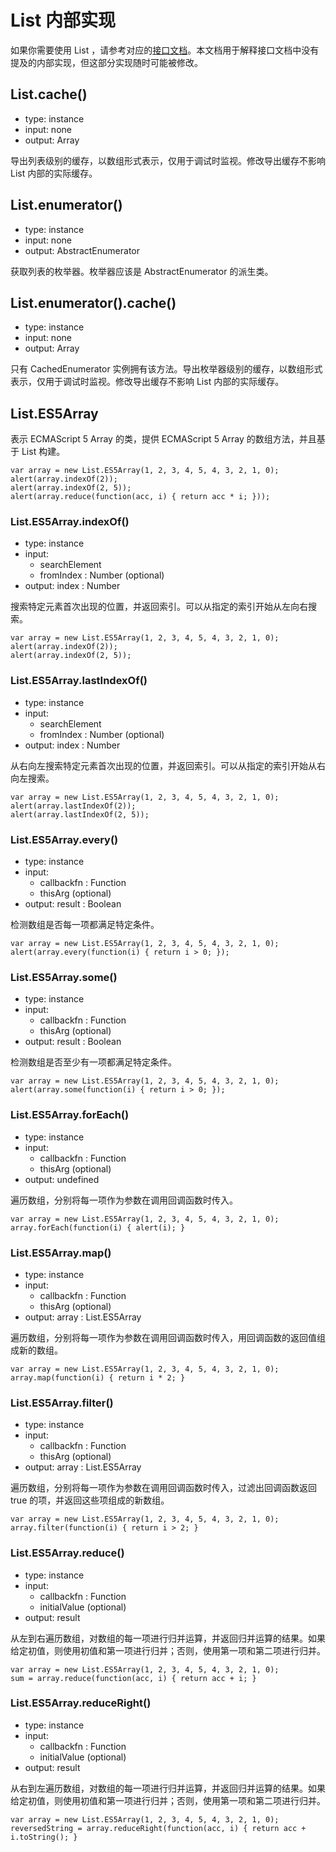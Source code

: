 # List 内部实现

如果你需要使用 List ，请参考对应的<a href="List_Features.text">接口文档</a>。本文档用于解释接口文档中没有提及的内部实现，但这部分实现随时可能被修改。

## List.cache()

* type: instance
* input: none
* output: Array

导出列表级别的缓存，以数组形式表示，仅用于调试时监视。修改导出缓存不影响 List 内部的实际缓存。

## List.enumerator()

* type: instance
* input: none
* output: AbstractEnumerator

获取列表的枚举器。枚举器应该是 AbstractEnumerator 的派生类。

## List.enumerator().cache()

* type: instance
* input: none
* output: Array

只有 CachedEnumerator 实例拥有该方法。导出枚举器级别的缓存，以数组形式表示，仅用于调试时监视。修改导出缓存不影响 List 内部的实际缓存。

## List.ES5Array

表示 ECMAScript 5 Array 的类，提供 ECMAScript 5 Array 的数组方法，并且基于 List 构建。

    var array = new List.ES5Array(1, 2, 3, 4, 5, 4, 3, 2, 1, 0);
    alert(array.indexOf(2));
    alert(array.indexOf(2, 5));
    alert(array.reduce(function(acc, i) { return acc * i; }));

### List.ES5Array.indexOf()

* type: instance
* input:
	* searchElement
	* fromIndex : Number (optional)
* output: index : Number

搜索特定元素首次出现的位置，并返回索引。可以从指定的索引开始从左向右搜索。

    var array = new List.ES5Array(1, 2, 3, 4, 5, 4, 3, 2, 1, 0);
    alert(array.indexOf(2));
    alert(array.indexOf(2, 5));
    

### List.ES5Array.lastIndexOf()

* type: instance
* input:
	* searchElement
	* fromIndex : Number (optional)
* output: index : Number

从右向左搜索特定元素首次出现的位置，并返回索引。可以从指定的索引开始从右向左搜索。

    var array = new List.ES5Array(1, 2, 3, 4, 5, 4, 3, 2, 1, 0);
    alert(array.lastIndexOf(2));
    alert(array.lastIndexOf(2, 5));

### List.ES5Array.every()

* type: instance
* input:
	* callbackfn : Function
	* thisArg (optional)
* output: result : Boolean

检测数组是否每一项都满足特定条件。

    var array = new List.ES5Array(1, 2, 3, 4, 5, 4, 3, 2, 1, 0);
    alert(array.every(function(i) { return i > 0; });

### List.ES5Array.some()

* type: instance
* input:
	* callbackfn : Function
	* thisArg (optional)
* output: result : Boolean

检测数组是否至少有一项都满足特定条件。

    var array = new List.ES5Array(1, 2, 3, 4, 5, 4, 3, 2, 1, 0);
    alert(array.some(function(i) { return i > 0; });

### List.ES5Array.forEach()

* type: instance
* input:
	* callbackfn : Function
	* thisArg (optional)
* output: undefined

遍历数组，分别将每一项作为参数在调用回调函数时传入。

    var array = new List.ES5Array(1, 2, 3, 4, 5, 4, 3, 2, 1, 0);
    array.forEach(function(i) { alert(i); }

### List.ES5Array.map()

* type: instance
* input:
	* callbackfn : Function
	* thisArg (optional)
* output: array : List.ES5Array

遍历数组，分别将每一项作为参数在调用回调函数时传入，用回调函数的返回值组成新的数组。

    var array = new List.ES5Array(1, 2, 3, 4, 5, 4, 3, 2, 1, 0);
    array.map(function(i) { return i * 2; }

### List.ES5Array.filter()

* type: instance
* input:
	* callbackfn : Function
	* thisArg (optional)
* output: array : List.ES5Array

遍历数组，分别将每一项作为参数在调用回调函数时传入，过滤出回调函数返回 true 的项，并返回这些项组成的新数组。

    var array = new List.ES5Array(1, 2, 3, 4, 5, 4, 3, 2, 1, 0);
    array.filter(function(i) { return i > 2; }

### List.ES5Array.reduce()

* type: instance
* input:
	* callbackfn : Function
	* initialValue (optional)
* output: result

从左到右遍历数组，对数组的每一项进行归并运算，并返回归并运算的结果。如果给定初值，则使用初值和第一项进行归并；否则，使用第一项和第二项进行归并。

    var array = new List.ES5Array(1, 2, 3, 4, 5, 4, 3, 2, 1, 0);
    sum = array.reduce(function(acc, i) { return acc + i; }

### List.ES5Array.reduceRight()

* type: instance
* input:
	* callbackfn : Function
	* initialValue (optional)
* output: result

从右到左遍历数组，对数组的每一项进行归并运算，并返回归并运算的结果。如果给定初值，则使用初值和第一项进行归并；否则，使用第一项和第二项进行归并。

    var array = new List.ES5Array(1, 2, 3, 4, 5, 4, 3, 2, 1, 0);
    reversedString = array.reduceRight(function(acc, i) { return acc + i.toString(); }
